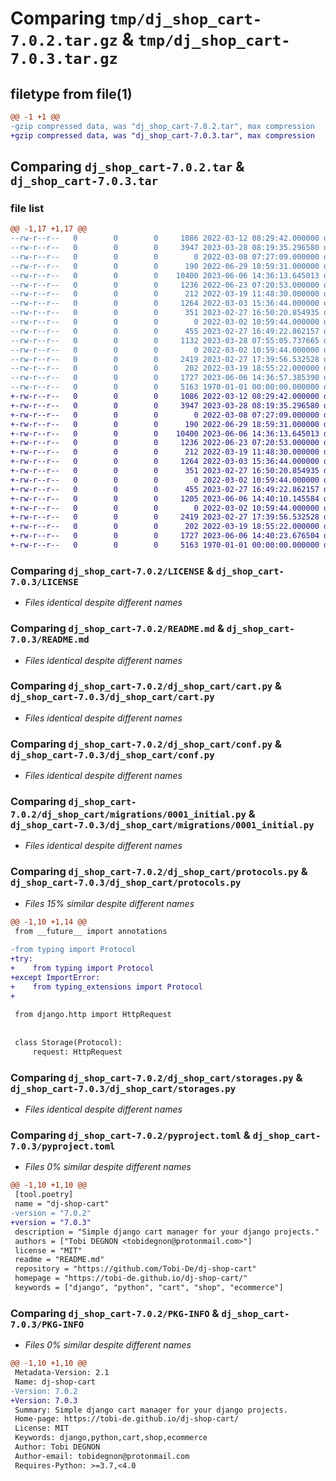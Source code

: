 # Comparing `tmp/dj_shop_cart-7.0.2.tar.gz` & `tmp/dj_shop_cart-7.0.3.tar.gz`

## filetype from file(1)

```diff
@@ -1 +1 @@
-gzip compressed data, was "dj_shop_cart-7.0.2.tar", max compression
+gzip compressed data, was "dj_shop_cart-7.0.3.tar", max compression
```

## Comparing `dj_shop_cart-7.0.2.tar` & `dj_shop_cart-7.0.3.tar`

### file list

```diff
@@ -1,17 +1,17 @@
--rw-r--r--   0        0        0     1086 2022-03-12 08:29:42.000000 dj_shop_cart-7.0.2/LICENSE
--rw-r--r--   0        0        0     3947 2023-03-28 08:19:35.296580 dj_shop_cart-7.0.2/README.md
--rw-r--r--   0        0        0        0 2022-03-08 07:27:09.000000 dj_shop_cart-7.0.2/dj_shop_cart/__init__.py
--rw-r--r--   0        0        0      190 2022-06-29 18:59:31.000000 dj_shop_cart-7.0.2/dj_shop_cart/apps.py
--rw-r--r--   0        0        0    10400 2023-06-06 14:36:13.645013 dj_shop_cart-7.0.2/dj_shop_cart/cart.py
--rw-r--r--   0        0        0     1236 2022-06-23 07:20:53.000000 dj_shop_cart-7.0.2/dj_shop_cart/conf.py
--rw-r--r--   0        0        0      212 2022-03-19 11:48:30.000000 dj_shop_cart-7.0.2/dj_shop_cart/context_processors.py
--rw-r--r--   0        0        0     1264 2022-03-03 15:36:44.000000 dj_shop_cart-7.0.2/dj_shop_cart/migrations/0001_initial.py
--rw-r--r--   0        0        0      351 2023-02-27 16:50:20.854935 dj_shop_cart-7.0.2/dj_shop_cart/migrations/0002_rename_items_cart_data.py
--rw-r--r--   0        0        0        0 2022-03-02 10:59:44.000000 dj_shop_cart-7.0.2/dj_shop_cart/migrations/__init__.py
--rw-r--r--   0        0        0      455 2023-02-27 16:49:22.862157 dj_shop_cart-7.0.2/dj_shop_cart/models.py
--rw-r--r--   0        0        0     1132 2023-03-28 07:55:05.737665 dj_shop_cart-7.0.2/dj_shop_cart/protocols.py
--rw-r--r--   0        0        0        0 2022-03-02 10:59:44.000000 dj_shop_cart-7.0.2/dj_shop_cart/py.typed
--rw-r--r--   0        0        0     2419 2023-02-27 17:39:56.532528 dj_shop_cart-7.0.2/dj_shop_cart/storages.py
--rw-r--r--   0        0        0      202 2022-03-19 18:55:22.000000 dj_shop_cart-7.0.2/dj_shop_cart/utils.py
--rw-r--r--   0        0        0     1727 2023-06-06 14:36:57.385390 dj_shop_cart-7.0.2/pyproject.toml
--rw-r--r--   0        0        0     5163 1970-01-01 00:00:00.000000 dj_shop_cart-7.0.2/PKG-INFO
+-rw-r--r--   0        0        0     1086 2022-03-12 08:29:42.000000 dj_shop_cart-7.0.3/LICENSE
+-rw-r--r--   0        0        0     3947 2023-03-28 08:19:35.296580 dj_shop_cart-7.0.3/README.md
+-rw-r--r--   0        0        0        0 2022-03-08 07:27:09.000000 dj_shop_cart-7.0.3/dj_shop_cart/__init__.py
+-rw-r--r--   0        0        0      190 2022-06-29 18:59:31.000000 dj_shop_cart-7.0.3/dj_shop_cart/apps.py
+-rw-r--r--   0        0        0    10400 2023-06-06 14:36:13.645013 dj_shop_cart-7.0.3/dj_shop_cart/cart.py
+-rw-r--r--   0        0        0     1236 2022-06-23 07:20:53.000000 dj_shop_cart-7.0.3/dj_shop_cart/conf.py
+-rw-r--r--   0        0        0      212 2022-03-19 11:48:30.000000 dj_shop_cart-7.0.3/dj_shop_cart/context_processors.py
+-rw-r--r--   0        0        0     1264 2022-03-03 15:36:44.000000 dj_shop_cart-7.0.3/dj_shop_cart/migrations/0001_initial.py
+-rw-r--r--   0        0        0      351 2023-02-27 16:50:20.854935 dj_shop_cart-7.0.3/dj_shop_cart/migrations/0002_rename_items_cart_data.py
+-rw-r--r--   0        0        0        0 2022-03-02 10:59:44.000000 dj_shop_cart-7.0.3/dj_shop_cart/migrations/__init__.py
+-rw-r--r--   0        0        0      455 2023-02-27 16:49:22.862157 dj_shop_cart-7.0.3/dj_shop_cart/models.py
+-rw-r--r--   0        0        0     1205 2023-06-06 14:40:10.145584 dj_shop_cart-7.0.3/dj_shop_cart/protocols.py
+-rw-r--r--   0        0        0        0 2022-03-02 10:59:44.000000 dj_shop_cart-7.0.3/dj_shop_cart/py.typed
+-rw-r--r--   0        0        0     2419 2023-02-27 17:39:56.532528 dj_shop_cart-7.0.3/dj_shop_cart/storages.py
+-rw-r--r--   0        0        0      202 2022-03-19 18:55:22.000000 dj_shop_cart-7.0.3/dj_shop_cart/utils.py
+-rw-r--r--   0        0        0     1727 2023-06-06 14:40:23.676504 dj_shop_cart-7.0.3/pyproject.toml
+-rw-r--r--   0        0        0     5163 1970-01-01 00:00:00.000000 dj_shop_cart-7.0.3/PKG-INFO
```

### Comparing `dj_shop_cart-7.0.2/LICENSE` & `dj_shop_cart-7.0.3/LICENSE`

 * *Files identical despite different names*

### Comparing `dj_shop_cart-7.0.2/README.md` & `dj_shop_cart-7.0.3/README.md`

 * *Files identical despite different names*

### Comparing `dj_shop_cart-7.0.2/dj_shop_cart/cart.py` & `dj_shop_cart-7.0.3/dj_shop_cart/cart.py`

 * *Files identical despite different names*

### Comparing `dj_shop_cart-7.0.2/dj_shop_cart/conf.py` & `dj_shop_cart-7.0.3/dj_shop_cart/conf.py`

 * *Files identical despite different names*

### Comparing `dj_shop_cart-7.0.2/dj_shop_cart/migrations/0001_initial.py` & `dj_shop_cart-7.0.3/dj_shop_cart/migrations/0001_initial.py`

 * *Files identical despite different names*

### Comparing `dj_shop_cart-7.0.2/dj_shop_cart/protocols.py` & `dj_shop_cart-7.0.3/dj_shop_cart/protocols.py`

 * *Files 15% similar despite different names*

```diff
@@ -1,10 +1,14 @@
 from __future__ import annotations
 
-from typing import Protocol
+try:
+    from typing import Protocol
+except ImportError:
+    from typing_extensions import Protocol
+
 
 from django.http import HttpRequest
 
 
 class Storage(Protocol):
     request: HttpRequest
```

### Comparing `dj_shop_cart-7.0.2/dj_shop_cart/storages.py` & `dj_shop_cart-7.0.3/dj_shop_cart/storages.py`

 * *Files identical despite different names*

### Comparing `dj_shop_cart-7.0.2/pyproject.toml` & `dj_shop_cart-7.0.3/pyproject.toml`

 * *Files 0% similar despite different names*

```diff
@@ -1,10 +1,10 @@
 [tool.poetry]
 name = "dj-shop-cart"
-version = "7.0.2"
+version = "7.0.3"
 description = "Simple django cart manager for your django projects."
 authors = ["Tobi DEGNON <tobidegnon@protonmail.com>"]
 license = "MIT"
 readme = "README.md"
 repository = "https://github.com/Tobi-De/dj-shop-cart"
 homepage = "https://tobi-de.github.io/dj-shop-cart/"
 keywords = ["django", "python", "cart", "shop", "ecommerce"]
```

### Comparing `dj_shop_cart-7.0.2/PKG-INFO` & `dj_shop_cart-7.0.3/PKG-INFO`

 * *Files 0% similar despite different names*

```diff
@@ -1,10 +1,10 @@
 Metadata-Version: 2.1
 Name: dj-shop-cart
-Version: 7.0.2
+Version: 7.0.3
 Summary: Simple django cart manager for your django projects.
 Home-page: https://tobi-de.github.io/dj-shop-cart/
 License: MIT
 Keywords: django,python,cart,shop,ecommerce
 Author: Tobi DEGNON
 Author-email: tobidegnon@protonmail.com
 Requires-Python: >=3.7,<4.0
```


